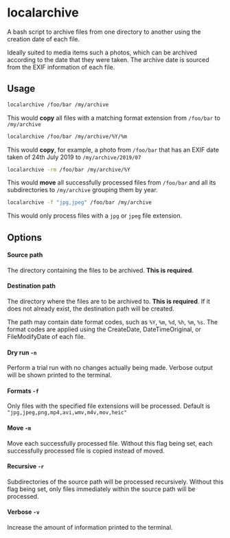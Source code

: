 # localarchive

A bash script to archive files from one directory to another using the creation date of each file.

Ideally suited to media items such a photos, which can be archived according to the date that they were taken. The archive date is sourced from the EXIF information of each file.

## Usage

```bash
localarchive /foo/bar /my/archive
```
This would **copy** all files with a matching format extension from `/foo/bar` to `/my/archive`

```bash
localarchive /foo/bar /my/archive/%Y/%m
```
This would **copy**, for example, a photo from `/foo/bar` that has an EXIF date taken of 24th July 2019 to `/my/archive/2019/07`

```bash
localarchive -rm /foo/bar /my/archive/%Y
```
This would **move** all successfully processed files from `/foo/bar` and all its subdirectories  to `/my/archive` grouping them by year.

```bash
localarchive -f "jpg,jpeg" /foo/bar /my/archive
```
This would only process files with a `jpg` or `jpeg` file extension.

## Options

#### Source path

The directory containing the files to be archived. **This is required**.

#### Destination path

The directory where the files are to be archived to. **This is required**. If it does not already exist, the destination path will be created.

The path may contain date format codes, such as `%Y`, `%m`, `%d`, `%h`, `%m`, `%s`. The format codes are applied using the CreateDate, DateTimeOriginal, or FileModifyDate of each file.

#### Dry run `-n `

Perform a trial run with no changes actually being made. Verbose output will be shown printed to the terminal.

#### Formats `-f`

Only files with the specified file extensions will be processed. Default is `"jpg,jpeg,png,mp4,avi,wmv,m4v,mov,heic"`

#### Move `-m `

Move each successfully processed file. Without this flag being set, each successfully processed file is copied instead of moved.

#### Recursive `-r `

Subdirectories of the source path will be processed recursively. Without this flag being set, only files immediately within the source path will be processed.

#### Verbose `-v `

Increase the amount of information printed to the terminal.